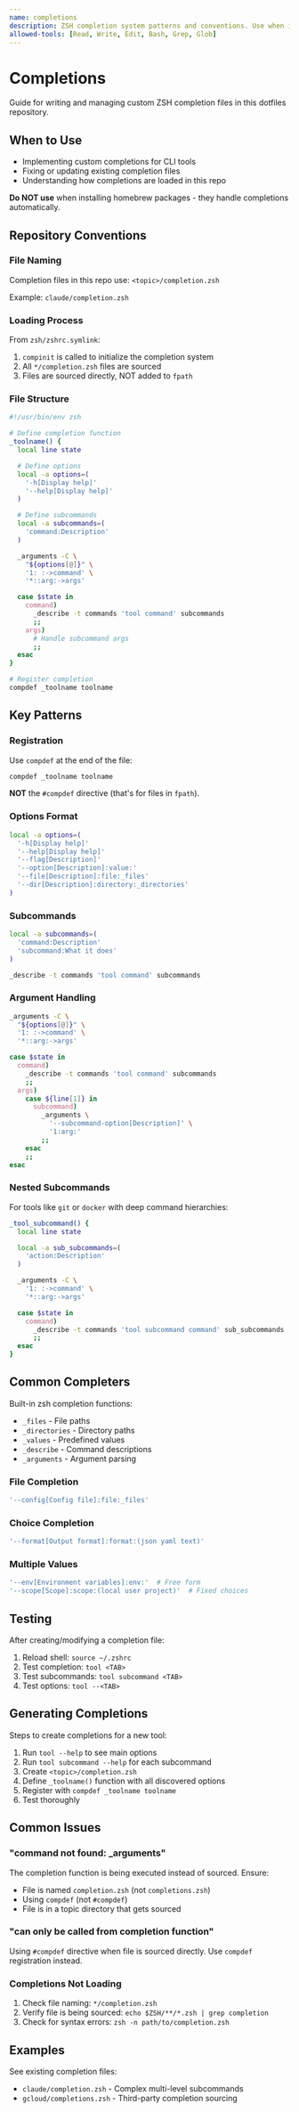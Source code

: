 ```yaml
---
name: completions
description: ZSH completion system patterns and conventions. Use when implementing custom completion handling, writing completion files, or working with zsh autocomplete. Do not use when installing packages from homebrew, since that typically installs completions automatically.
allowed-tools: [Read, Write, Edit, Bash, Grep, Glob]
---
```


# Completions

Guide for writing and managing custom ZSH completion files in this dotfiles repository.

## When to Use

- Implementing custom completions for CLI tools
- Fixing or updating existing completion files
- Understanding how completions are loaded in this repo

**Do NOT use** when installing homebrew packages - they handle completions automatically.

## Repository Conventions

### File Naming

Completion files in this repo use: `<topic>/completion.zsh`

Example: `claude/completion.zsh`

### Loading Process

From `zsh/zshrc.symlink`:

1. `compinit` is called to initialize the completion system
2. All `*/completion.zsh` files are sourced
3. Files are sourced directly, NOT added to `fpath`

### File Structure

```zsh
#!/usr/bin/env zsh

# Define completion function
_toolname() {
  local line state

  # Define options
  local -a options=(
    '-h[Display help]'
    '--help[Display help]'
  )

  # Define subcommands
  local -a subcommands=(
    'command:Description'
  )

  _arguments -C \
    "${options[@]}" \
    '1: :->command' \
    '*::arg:->args'

  case $state in
    command)
      _describe -t commands 'tool command' subcommands
      ;;
    args)
      # Handle subcommand args
      ;;
  esac
}

# Register completion
compdef _toolname toolname
```

## Key Patterns

### Registration

Use `compdef` at the end of the file:

```zsh
compdef _toolname toolname
```

**NOT** the `#compdef` directive (that's for files in `fpath`).

### Options Format

```zsh
local -a options=(
  '-h[Display help]'
  '--help[Display help]'
  '--flag[Description]'
  '--option[Description]:value:'
  '--file[Description]:file:_files'
  '--dir[Description]:directory:_directories'
)
```

### Subcommands

```zsh
local -a subcommands=(
  'command:Description'
  'subcommand:What it does'
)

_describe -t commands 'tool command' subcommands
```

### Argument Handling

```zsh
_arguments -C \
  "${options[@]}" \
  '1: :->command' \
  '*::arg:->args'

case $state in
  command)
    _describe -t commands 'tool command' subcommands
    ;;
  args)
    case ${line[1]} in
      subcommand)
        _arguments \
          '--subcommand-option[Description]' \
          '1:arg:'
        ;;
    esac
    ;;
esac
```

### Nested Subcommands

For tools like `git` or `docker` with deep command hierarchies:

```zsh
_tool_subcommand() {
  local line state

  local -a sub_subcommands=(
    'action:Description'
  )

  _arguments -C \
    '1: :->command' \
    '*::arg:->args'

  case $state in
    command)
      _describe -t commands 'tool subcommand command' sub_subcommands
      ;;
  esac
}
```

## Common Completers

Built-in zsh completion functions:

- `_files` - File paths
- `_directories` - Directory paths
- `_values` - Predefined values
- `_describe` - Command descriptions
- `_arguments` - Argument parsing

### File Completion

```zsh
'--config[Config file]:file:_files'
```

### Choice Completion

```zsh
'--format[Output format]:format:(json yaml text)'
```

### Multiple Values

```zsh
'--env[Environment variables]:env:'  # Free form
'--scope[Scope]:scope:(local user project)'  # Fixed choices
```

## Testing

After creating/modifying a completion file:

1. Reload shell: `source ~/.zshrc`
2. Test completion: `tool <TAB>`
3. Test subcommands: `tool subcommand <TAB>`
4. Test options: `tool --<TAB>`

## Generating Completions

Steps to create completions for a new tool:

1. Run `tool --help` to see main options
2. Run `tool subcommand --help` for each subcommand
3. Create `<topic>/completion.zsh`
4. Define `_toolname()` function with all discovered options
5. Register with `compdef _toolname toolname`
6. Test thoroughly

## Common Issues

### "command not found: _arguments"

The completion function is being executed instead of sourced. Ensure:
- File is named `completion.zsh` (not `completions.zsh`)
- Using `compdef` (not `#compdef`)
- File is in a topic directory that gets sourced

### "can only be called from completion function"

Using `#compdef` directive when file is sourced directly. Use `compdef` registration instead.

### Completions Not Loading

1. Check file naming: `*/completion.zsh`
2. Verify file is being sourced: `echo $ZSH/**/*.zsh | grep completion`
3. Check for syntax errors: `zsh -n path/to/completion.zsh`

## Examples

See existing completion files:
- `claude/completion.zsh` - Complex multi-level subcommands
- `gcloud/completions.zsh` - Third-party completion sourcing

